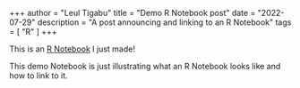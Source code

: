 +++
author = "Leul Tigabu"
title = "Demo R Notebook post"
date = "2022-07-29"
description = "A post announcing and linking to an R Notebook"
tags = [
    "R"
]
+++

This is an [R Notebook](RNotebook_demo.nb.html) I just made!



This demo Notebook is just illustrating what an R Notebook looks like and how to link to it.
